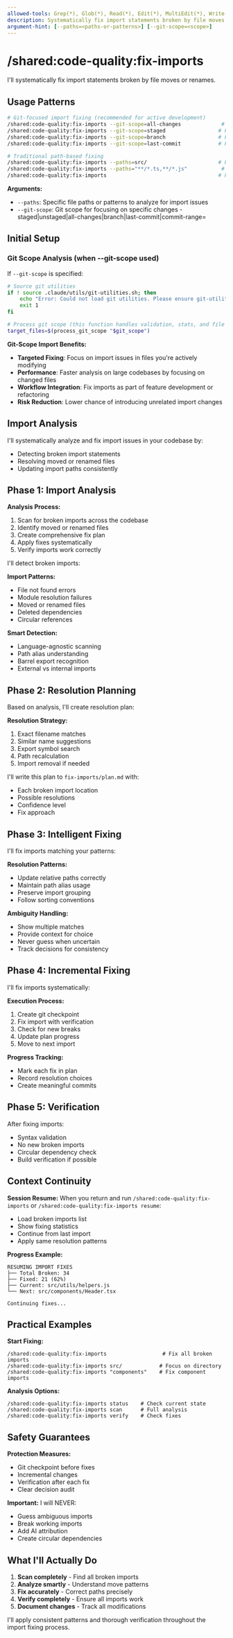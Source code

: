 ```yaml
---
allowed-tools: Grep(*), Glob(*), Read(*), Edit(*), MultiEdit(*), Write(*), Bash(*), LS(*), TodoWrite(*)
description: Systematically fix import statements broken by file moves or renames
argument-hint: [--paths=<paths-or-patterns>] [--git-scope=<scope>]
---
```


# /shared:code-quality:fix-imports

I'll systematically fix import statements broken by file moves or renames.

## Usage Patterns

```bash
# Git-focused import fixing (recommended for active development)
/shared:code-quality:fix-imports --git-scope=all-changes             # Fix imports in changed files
/shared:code-quality:fix-imports --git-scope=staged                 # Fix imports in staged files
/shared:code-quality:fix-imports --git-scope=branch                 # Fix imports in branch changes
/shared:code-quality:fix-imports --git-scope=last-commit            # Fix imports in last commit

# Traditional path-based fixing
/shared:code-quality:fix-imports --paths=src/                       # Fix imports in specific directory
/shared:code-quality:fix-imports --paths="**/*.ts,**/*.js"           # Fix imports in specific file patterns
/shared:code-quality:fix-imports                                    # Fix imports across entire codebase
```

**Arguments:**

- `--paths`: Specific file paths or patterns to analyze for import issues
- `--git-scope`: Git scope for focusing on specific changes - staged|unstaged|all-changes|branch|last-commit|commit-range=<range>

## Initial Setup

### Git Scope Analysis (when --git-scope used)

If `--git-scope` is specified:

```bash
# Source git utilities
if ! source .claude/utils/git-utilities.sh; then
    echo "Error: Could not load git utilities. Please ensure git-utilities.sh exists." >&2
    exit 1
fi

# Process git scope (this function handles validation, stats, and file listing)
target_files=$(process_git_scope "$git_scope")
```

**Git-Scope Import Benefits:**

- **Targeted Fixing**: Focus on import issues in files you're actively modifying
- **Performance**: Faster analysis on large codebases by focusing on changed files
- **Workflow Integration**: Fix imports as part of feature development or refactoring
- **Risk Reduction**: Lower chance of introducing unrelated import changes

## Import Analysis

I'll systematically analyze and fix import issues in your codebase by:

- Detecting broken import statements
- Resolving moved or renamed files
- Updating import paths consistently

## Phase 1: Import Analysis

**Analysis Process:**

1. Scan for broken imports across the codebase
2. Identify moved or renamed files
3. Create comprehensive fix plan
4. Apply fixes systematically
5. Verify imports work correctly

I'll detect broken imports:

**Import Patterns:**

- File not found errors
- Module resolution failures
- Moved or renamed files
- Deleted dependencies
- Circular references

**Smart Detection:**

- Language-agnostic scanning
- Path alias understanding
- Barrel export recognition
- External vs internal imports

## Phase 2: Resolution Planning

Based on analysis, I'll create resolution plan:

**Resolution Strategy:**

1. Exact filename matches
2. Similar name suggestions
3. Export symbol search
4. Path recalculation
5. Import removal if needed

I'll write this plan to `fix-imports/plan.md` with:

- Each broken import location
- Possible resolutions
- Confidence level
- Fix approach

## Phase 3: Intelligent Fixing

I'll fix imports matching your patterns:

**Resolution Patterns:**

- Update relative paths correctly
- Maintain path alias usage
- Preserve import grouping
- Follow sorting conventions

**Ambiguity Handling:**

- Show multiple matches
- Provide context for choice
- Never guess when uncertain
- Track decisions for consistency

## Phase 4: Incremental Fixing

I'll fix imports systematically:

**Execution Process:**

1. Create git checkpoint
2. Fix import with verification
3. Check for new breaks
4. Update plan progress
5. Move to next import

**Progress Tracking:**

- Mark each fix in plan
- Record resolution choices
- Create meaningful commits

## Phase 5: Verification

After fixing imports:

- Syntax validation
- No new broken imports
- Circular dependency check
- Build verification if possible

## Context Continuity

**Session Resume:**
When you return and run `/shared:code-quality:fix-imports` or `/shared:code-quality:fix-imports resume`:

- Load broken imports list
- Show fixing statistics
- Continue from last import
- Apply same resolution patterns

**Progress Example:**

```
RESUMING IMPORT FIXES
├── Total Broken: 34
├── Fixed: 21 (62%)
├── Current: src/utils/helpers.js
└── Next: src/components/Header.tsx

Continuing fixes...
```

## Practical Examples

**Start Fixing:**

```
/shared:code-quality:fix-imports                  # Fix all broken imports
/shared:code-quality:fix-imports src/            # Focus on directory
/shared:code-quality:fix-imports "components"    # Fix component imports
```

**Analysis Options:**

```
/shared:code-quality:fix-imports status    # Check current state
/shared:code-quality:fix-imports scan      # Full analysis
/shared:code-quality:fix-imports verify    # Check fixes
```

## Safety Guarantees

**Protection Measures:**

- Git checkpoint before fixes
- Incremental changes
- Verification after each fix
- Clear decision audit

**Important:** I will NEVER:

- Guess ambiguous imports
- Break working imports
- Add AI attribution
- Create circular dependencies

## What I'll Actually Do

1. **Scan completely** - Find all broken imports
2. **Analyze smartly** - Understand move patterns
3. **Fix accurately** - Correct paths precisely
4. **Verify completely** - Ensure all imports work
5. **Document changes** - Track all modifications

I'll apply consistent patterns and thorough verification throughout the import fixing process.
